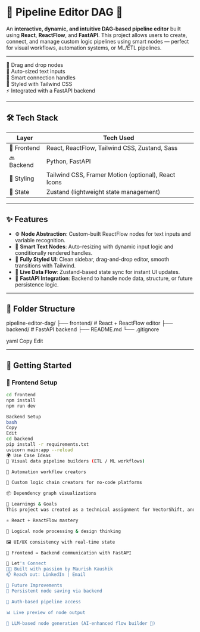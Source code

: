 # 🧠 Pipeline Editor DAG 🚀

An **interactive, dynamic, and intuitive DAG-based pipeline editor** built using **React**, **ReactFlow**, and **FastAPI**. This project allows users to create, connect, and manage custom logic pipelines using smart nodes — perfect for visual workflows, automation systems, or ML/ETL pipelines.

---

🎯 Drag and drop nodes  
📐 Auto-sized text inputs  
🔌 Smart connection handles  
🌈 Styled with Tailwind CSS  
⚡ Integrated with a FastAPI backend

---

## 🛠️ Tech Stack

| Layer       | Tech Used |
|-------------|-----------|
| 🧩 Frontend | React, ReactFlow, Tailwind CSS, Zustand, Sass |
| 🔙 Backend  | Python, FastAPI |
| 🎨 Styling  | Tailwind CSS, Framer Motion (optional), React Icons |
| 🧪 State    | Zustand (lightweight state management) |

---

## ✨ Features

- ⚙️ **Node Abstraction**: Custom-built ReactFlow nodes for text inputs and variable recognition.
- 📏 **Smart Text Nodes**: Auto-resizing with dynamic input logic and conditionally rendered handles.
- 🎨 **Fully Styled UI**: Clean sidebar, drag-and-drop editor, smooth transitions with Tailwind.
- 🔁 **Live Data Flow**: Zustand-based state sync for instant UI updates.
- 🧠 **FastAPI Integration**: Backend to handle node data, structure, or future persistence logic.

---

## 📂 Folder Structure

pipeline-editor-dag/
├── frontend/ # React + ReactFlow editor
├── backend/ # FastAPI backend
├── README.md
└── .gitignore

yaml
Copy
Edit

---

## 🚀 Getting Started

### 🔧 Frontend Setup 

```bash
cd frontend
npm install
npm run dev

Backend Setup
bash
Copy
Edit
cd backend
pip install -r requirements.txt
uvicorn main:app --reload
🌍 Use Case Ideas
🧬 Visual data pipeline builders (ETL / ML workflows)

🤖 Automation workflow creators

🧰 Custom logic chain creators for no-code platforms

📦 Dependency graph visualizations

🧠 Learnings & Goals
This project was created as a technical assignment for VectorShift, and demonstrates:

⚛️ React + ReactFlow mastery

🧮 Logical node processing & design thinking

🖼️ UI/UX consistency with real-time state

📡 Frontend ↔ Backend communication with FastAPI

🤝 Let's Connect
👨‍💻 Built with passion by Maurish Kaushik
📫 Reach out: LinkedIn | Email

🏁 Future Improvements
💾 Persistent node saving via backend

🔐 Auth-based pipeline access

📊 Live preview of node output

🧠 LLM-based node generation (AI-enhanced flow builder 🤯)
